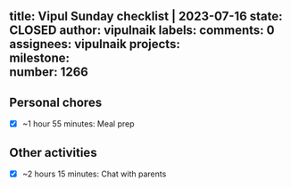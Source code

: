 title:	Vipul Sunday checklist | 2023-07-16
state:	CLOSED
author:	vipulnaik
labels:	
comments:	0
assignees:	vipulnaik
projects:	
milestone:	
number:	1266
--
## Personal chores

- [x] ~1 hour 55 minutes: Meal prep

## Other activities

- [x] ~2 hours 15 minutes: Chat with parents
